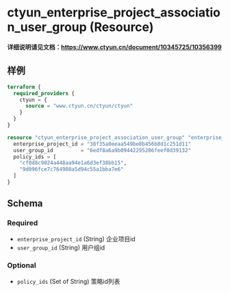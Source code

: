 # ctyun_enterprise_project_association_user_group (Resource)
**详细说明请见文档：https://www.ctyun.cn/document/10345725/10356399**



## 样例

```terraform
terraform {
  required_providers {
    ctyun = {
      source = "www.ctyun.cn/ctyun/ctyun"
    }
  }
}

resource "ctyun_enterprise_project_association_user_group" "enterprise_project_association_user_group_test" {
  enterprise_project_id = "38f35a0eeaa549be8b456b8d1c251d11"
  user_group_id         = "6edf8a6a9b09442295206feef0d39132"
  policy_ids = [
    "cf0d8c9024a448aa94e1a6d3ef38bb15",
    "9d096fce7c764908a5d94c55a1bba7e6"
  ]
}
```

<!-- schema generated by tfplugindocs -->
## Schema

### Required

- `enterprise_project_id` (String) 企业项目id
- `user_group_id` (String) 用户组id

### Optional

- `policy_ids` (Set of String) 策略id列表
